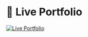 # 🚀 Live Portfolio

[![Live Portfolio](https://img.shields.io/badge/🚀%20Live-Click%20Here-brightgreen?style=for-the-badge)](https://paransh9.github.io/my-portfolio/)
